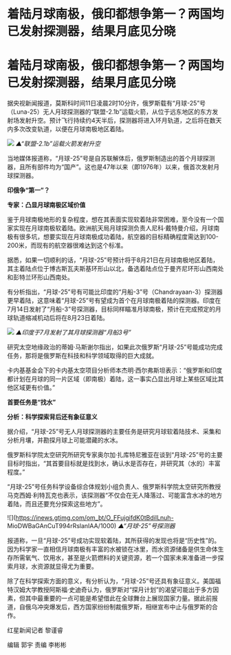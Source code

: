 # 着陆月球南极，俄印都想争第一？两国均已发射探测器，结果月底见分晓

# 着陆月球南极，俄印都想争第一？两国均已发射探测器，结果月底见分晓

据央视新闻报道，莫斯科时间11日凌晨2时10分许，俄罗斯载有“月球-25”号（Luna-25）无人月球探测器的“联盟-2.1b”运载火箭，从位于远东地区的东方发射场发射升空。预计飞行持续约4天半后，探测器将进入环月轨道，之后将在数天内多次改变轨道，以便在月球南极地区着陆。

![](https://inews.gtimg.com/om_bt/OFb4PBoze0q5pVD4PVxxjytPBJUTyaZZt5TReej3Ca3m0AA/1000)
_▲“联盟-2.1b”运载火箭发射升空_

当地媒体报道称，“月球-25”号是自苏联解体后，俄罗斯制造出的首个月球探测器，且所有部件均为“国产”。这也是47年以来（即1976年）以来，俄首次发射月球探测器。

**印俄争“第一”？**

**专家：凸显月球南极区域价值**

鉴于月球南极地形的复杂程度，想在其表面实现软着陆非常困难，至今没有一个国家实现在月球南极软着陆。欧洲航天局月球探测负责人尼科·戴特曼介绍，月球南极有很多坑，想要实现在月球南极成功着陆，航空器的目标精确程度需达到100-200米，而现有的航空器很难达到这个标准。

据悉，如果一切顺利的话，“月球-25”号预计将于8月21日在月球南极地区着陆，其主着陆点位于博古斯瓦夫斯基环形山以北，备选着陆点位于曼齐尼环形山西南处和彭特兰环形山西南处。

有分析指出，“月球-25”号有可能比印度的“月船-3”号（Chandrayaan-3）探测器更早着陆，这意味着“月球-25”号有望成为首个在月球南极着陆的探测器。印度在7月14日发射了“月船-3”号探测器，目标同样瞄准月球南极，预计在完成预定的月球轨道缩减机动后将在8月23日着陆。

![](https://inews.gtimg.com/om_bt/ORY1WQxGAx6YGzpOh3f9VHQk0scwvBHMs_3lDbvDeMg_wAA/1000)
_▲印度于7月发射了其月球探测器“月船3号”_

研究太空地缘政治的蒂姆·马斯谢尔指出，如果此次俄罗斯“月球-25”号能成功完成任务，那将是俄罗斯在科技和科学领域取得的巨大成就。

卡内基基金会下的卡内基太空项目分析师本杰明·西尔弗斯坦表示：“俄罗斯和印度都计划在月球的同一片区域（即南极）着陆，这一事实凸显出月球上某些区域比其他区域更有价值。”

**首要任务是“找水”**

**分析：科学探索背后还有象征意义**

据介绍，“月球-25”号无人月球探测器的主要任务是研究月球软着陆技术、采集和分析月壤，并勘探月球上可能潜藏的水冰。

俄罗斯科学院太空研究所研究专家奥尔加·扎库特尼雅亚在谈到“月球-25”号的主要目标时指出，“其首要目标就是找到水，确认水是否存在，并研究其（水的）丰富程度。”

“月球-25”号任务科学设备综合体规划小组负责人、俄罗斯科学院太空研究所教授马克西姆·利特瓦克也表示，该探测器“不仅会在无人降落过、可能富含水冰的地方着陆，而且还要充分探索这些地方”。

![](https://inews.gtimg.com/om_bt/O_FFujgifdK0tBdiILnuh-
MioDWBaGAnCuT994rRslanIAA/1000) _▲“月球-25”号探测器_

报道称，一旦“月球-25”号成功实现软着陆，其所获得的发现也将是“历史性”的。因为科学家一直相信月球南极有丰富的水被锁在冰里，而水资源储备是供生命体生存所需氧气、饮用水，甚至是火箭燃料的关键资源，若一个国家未来准备进一步探索月球，水资源就显得尤为重要。

除了在科学探索方面的意义，有分析认为，“月球-25”号还具有象征意义。美国福特汉姆大学教授阿斯福·史迪奇认为，俄罗斯对“探月计划”的渴望可能出于多方因素，但其中最重要的一点可能是希望借此在全球舞台上展现国家力量。据此前报道，自俄乌冲突爆发后，西方国家纷纷制裁俄罗斯，相继宣布中止与俄罗斯的合作。

红星新闻记者 黎谨睿

编辑 郭宇 责编 李彬彬

